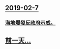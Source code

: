 ## [2019-02-7](/zh/news/2019/02/7/index.md)

### [海地爆發反政府示威。 ](/zh/news/2019/02/7/海地爆發反政府示威.md)
## [前一天...](/zh/news/2019/02/6/index.md)

